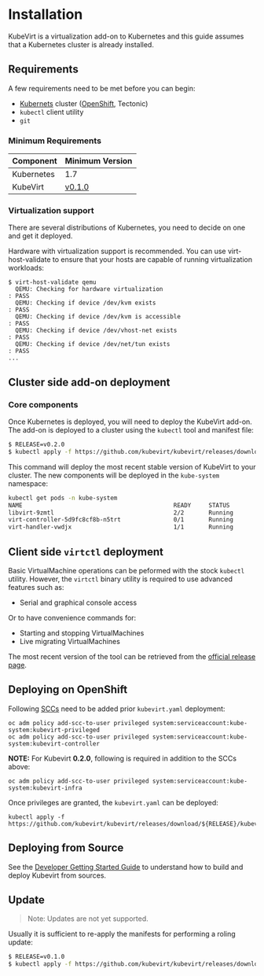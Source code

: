 # Installation

KubeVirt is a virtualization add-on to Kubernetes and this guide assumes that a
Kubernetes cluster is already installed.

## Requirements

A few requirements need to be met before you can begin:

* [Kubernets](https://kubernetes.io) cluster \([OpenShift](https://github.com/openshift/origin), Tectonic\)
* `kubectl` client utility
* `git`

### Minimum Requirements

| Component | Minimum Version |
| --- | --- |
| Kubernetes | 1.7 |
| KubeVirt | [v0.1.0](https://github.com/kubevirt/kubevirt/releases/v0.1.0) |

### Virtualization support

There are several distributions of Kubernetes, you need to decide on one and
get it deployed.

Hardware with virtualization support is recommended. You can use
virt-host-validate to ensure that your hosts are capable of running
virtualization workloads:

```
$ virt-host-validate qemu
  QEMU: Checking for hardware virtualization                                 : PASS
  QEMU: Checking if device /dev/kvm exists                                   : PASS
  QEMU: Checking if device /dev/kvm is accessible                            : PASS
  QEMU: Checking if device /dev/vhost-net exists                             : PASS
  QEMU: Checking if device /dev/net/tun exists                               : PASS
...
```

## Cluster side add-on deployment

### Core components

Once Kubernetes is deployed, you will need to deploy the KubeVirt add-on. The
add-on is deployed to a cluster using the `kubectl` tool and manifest file:

```bash
$ RELEASE=v0.2.0
$ kubectl apply -f https://github.com/kubevirt/kubevirt/releases/download/${RELEASE}/kubevirt.yaml
```

This command will deploy the most recent stable version of KubeVirt to your
cluster. The new components will be deployed in the `kube-system` namespace:

```bash
kubectl get pods -n kube-system
NAME                                           READY     STATUS        RESTARTS   AGE
libvirt-9zmtl                                  2/2       Running       0          28m
virt-controller-5d9fc8cf8b-n5trt               0/1       Running       0          27m
virt-handler-vwdjx                             1/1       Running       0          28m
```

## Client side `virtctl` deployment

Basic VirtualMachine operations can be peformed with the stock `kubectl`
utility. However, the `virtctl` binary utility is required to use advanced
features such as:

* Serial and graphical console access

Or to have convenience commands for:

* Starting and stopping VirtualMachines
* Live migrating VirtualMachines

The most recent version of the tool can be retrieved from the [official release
page](https://github.com/kubevirt/kubevirt/releases).

## Deploying on OpenShift
Following [SCCs](https://docs.openshift.com/container-platform/3.7/admin_guide/manage_scc.html) need to be added prior `kubevirt.yaml` deployment:

```
oc adm policy add-scc-to-user privileged system:serviceaccount:kube-system:kubevirt-privileged
oc adm policy add-scc-to-user privileged system:serviceaccount:kube-system:kubevirt-controller
```

**NOTE:** For Kubevirt **0.2.0**, following is required in addition to the SCCs above:
 
```
oc adm policy add-scc-to-user privileged system:serviceaccount:kube-system:kubevirt-infra
```

Once privileges are granted, the `kubevirt.yaml` can be deployed:

```
kubectl apply -f https://github.com/kubevirt/kubevirt/releases/download/${RELEASE}/kubevirt.yaml
```

## Deploying from Source

See the [Developer Getting Started
Guide](https://github.com/kubevirt/kubevirt/blob/master/docs/getting-started.md)
to understand how to build and deploy Kubevirt from sources.

## Update

> Note: Updates are not yet supported.

Usually it is sufficient to re-apply the manifests for performing a roling
update:

```bash
$ RELEASE=v0.1.0
$ kubectl apply -f https://github.com/kubevirt/kubevirt/releases/download/${RELEASE}/kubevirt.yaml
```
